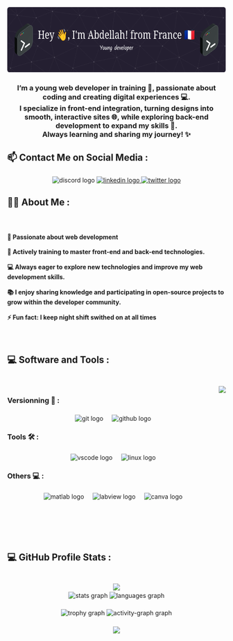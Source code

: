 <div align="center">
  <img height="150" src="https://github.com/abdellah59/abdellah59/blob/main/github-header-image.png" />
</div>
 

###

<h3 align="center">I’m a young web developer in training 🚀, passionate about coding and creating digital experiences 💻. 
<br>I specialize in front-end integration, turning designs into smooth, interactive sites 🌐, while exploring back-end development to expand my skills 🔧. 
<br>Always learning and sharing my journey! ✨</h3>

###

<h2 align="left">📫 Contact Me on Social Media :</h2>

###

<div align="center">
  <img src="https://img.shields.io/static/v1?message=Discord&logo=discord&label=&color=7289DA&logoColor=white&labelColor=&style=for-the-badge" height="39" alt="discord logo"  />
  <a href="https://www.linkedin.com/in/abdellah-aitahmed" target="_blank">
    <img src="https://img.shields.io/static/v1?message=LinkedIn&logo=linkedin&label=&color=0077B5&logoColor=white&labelColor=&style=for-the-badge" height="39" alt="linkedin logo"  />
  </a>
  <a href="https://x.com/Aitabdell59" target="_blank">
    <img src="https://img.shields.io/static/v1?message=Twitter&logo=twitter&label=&color=1DA1F2&logoColor=white&labelColor=&style=for-the-badge" height="39" alt="twitter logo"  />
  </a>
</div>

###

<h2 align="left">🧑‍💻 About Me :</h2>

###

<br clear="both">

<h4 align="left">🚀 Passionate about web development<br><br>    🌱 Actively training to master front-end and back-end technologies.<br><br>    💻 Always eager to explore new technologies and improve my web development skills.<br><br>    📚 I enjoy sharing knowledge and participating in open-source projects to grow within the developer community.<br><br>    ⚡ Fun fact: I keep night shift swithed on at all times</h4>

###

<br clear="both">

<h2 align="left">💻 Software and Tools :</h2>

###

<br clear="both">

<img align="right" height="350" src="https://user-images.githubusercontent.com/74038190/212749447-bfb7e725-6987-49d9-ae85-2015e3e7cc41.gif"  />

###

<h3 align="left">Versionning 📝 :</h3>

###

<div align="center">
  <img src="https://cdn.jsdelivr.net/gh/devicons/devicon/icons/git/git-original.svg" height="39" alt="git logo"  />
  <img width="12" />
  <img src="https://cdn.jsdelivr.net/gh/devicons/devicon/icons/github/github-original.svg" height="39" alt="github logo"  />
</div>

###

<h3 align="left">Tools 🛠️ :</h3>

###

<div align="center">
  <img src="https://cdn.jsdelivr.net/gh/devicons/devicon/icons/vscode/vscode-original.svg" height="40" alt="vscode logo"  />
  <img width="12" />
  <img src="https://cdn.jsdelivr.net/gh/devicons/devicon/icons/linux/linux-original.svg" height="40" alt="linux logo"  />
</div>

###

<h3 align="left">Others 💻 :</h3>

###

<div align="center">
  <img src="https://cdn.jsdelivr.net/gh/devicons/devicon/icons/matlab/matlab-original.svg" height="40" alt="matlab logo"  />
  <img width="12" />
  <img src="https://cdn.jsdelivr.net/gh/devicons/devicon/icons/labview/labview-original.svg" height="40" alt="labview logo"  />
  <img width="12" />
  <img src="https://cdn.jsdelivr.net/gh/devicons/devicon/icons/canva/canva-original.svg" height="40" alt="canva logo"  />
</div>

###

<br clear="both">

<h2 align="left">💻 GitHub Profile Stats :</h2>

###

<br clear="both">

<div align="center">
  <img src="https://visitor-badge.laobi.icu/badge?page_id=abdellah59.abdellah59&"  />
</div>

<div align="center">
  <img src="https://github-readme-stats.vercel.app/api?username=abdellah59&hide_title=false&hide_rank=false&show_icons=true&include_all_commits=true&count_private=true&disable_animations=false&theme=vue-dark&locale=en&hide_border=false" height="156" alt="stats graph"  />
  <img src="https://github-readme-stats.vercel.app/api/top-langs?username=abdellah59&locale=en&hide_title=false&layout=compact&card_width=320&langs_count=5&theme=vue-dark&hide_border=false" height="150" alt="languages graph"  />
</div>

###

<div align="center">
  <img src="https://github-profile-trophy.vercel.app?username=abdellah59&theme=dracula&column=-1&row=1&margin-w=8&margin-h=8&no-bg=false&no-frame=false&order=4" height="150" alt="trophy graph"  />
  <img src="https://github-readme-activity-graph.vercel.app/graph?username=abdellah59&radius=16&theme=react&area=true&order=5" height="300" alt="activity-graph graph"  />
</div>

###

<div align="center">
  <img src="https://visitor-badge.laobi.icu/badge?page_id=abdellah59.abdellah59&"  />
</div>

###
